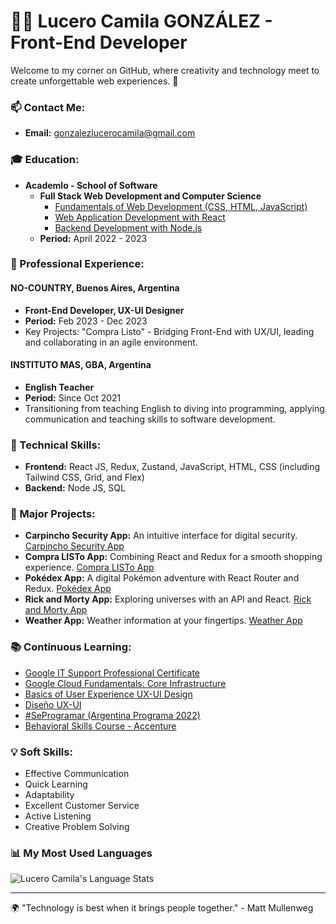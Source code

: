 # 👩‍💻 Lucero Camila GONZÁLEZ - Front-End Developer

Welcome to my corner on GitHub, where creativity and technology meet to create unforgettable web experiences. 🚀

### 📫 Contact Me:
- **Email:** gonzalezlucerocamila@gmail.com

### 🎓 Education:
- **Academlo - School of Software**
  - **Full Stack Web Development and Computer Science**
    - [Fundamentals of Web Development (CSS, HTML, JavaScript)](https://certificates.academlo.com/en/verify/59501105835642?ref=email)
    - [Web Application Development with React](https://certificates.academlo.com/en/verify/43372350370022)
    - [Backend Development with Node.js](https://certificates.academlo.com/en/verify/37902721517064)
  - **Period:** April 2022 - 2023

### 💼 Professional Experience:
#### NO-COUNTRY, Buenos Aires, Argentina
- **Front-End Developer, UX-UI Designer**
- **Period:** Feb 2023 - Dec 2023
- Key Projects: "Compra Listo" - Bridging Front-End with UX/UI, leading and collaborating in an agile environment.

#### INSTITUTO MAS, GBA, Argentina
- **English Teacher**
- **Period:** Since Oct 2021
- Transitioning from teaching English to diving into programming, applying communication and teaching skills to software development.

### 🌟 Technical Skills:
- **Frontend:** React JS, Redux, Zustand, JavaScript, HTML, CSS (including Tailwind CSS, Grid, and Flex)
- **Backend:** Node JS, SQL

### 🚀 Major Projects:
- **Carpincho Security App:** An intuitive interface for digital security. [Carpincho Security App](https://carpinchosecurity.vercel.app/)
- **Compra LISTo App:** Combining React and Redux for a smooth shopping experience. [Compra LISTo App](https://compralisto0.vercel.app/)
- **Pokédex App:** A digital Pokémon adventure with React Router and Redux. [Pokédex App](https://pokedex-by-luce.netlify.app/)
- **Rick and Morty App:** Exploring universes with an API and React. [Rick and Morty App](https://rick-and-morty-by-luce.netlify.app/)
- **Weather App:** Weather information at your fingertips. [Weather App](https://weather-app-by-luce.netlify.app/)

### 📚 Continuous Learning:
- [Google IT Support Professional Certificate](https://www.coursera.org/account/accomplishments/professional-cert/RV55UEGDQRM2?utm_source=link&utm_medium=certificate&utm_content=cert_image&utm_campaign=sharing_cta&utm_product=prof)
- [Google Cloud Fundamentals: Core Infrastructure](https://www.coursera.org/account/accomplishments/verify/JKLVFJK5T6TD?utm_source%3Dandroid%26utm_medium%3Dcertificate%26utm_content%3Dcert_image%26utm_campaign%3Dsharing_cta%26utm_product%3Dcourse)
- [Basics of User Experience UX-UI Design](https://www.coursera.org/account/accomplishments/certificate/SYUHJ36EJP4X)
- [Diseño UX-UI](https://drive.google.com/file/d/1dHdQd_J4rsLRzh8XIRkc4qwxLR6LG9Rx/view)
- [#SeProgramar (Argentina Programa 2022)](https://seprogramar.inti.gob.ar/inti/certificates/verify/RPNrz1V6caF8pVzG)
- [Behavioral Skills Course - Accenture](https://drive.google.com/file/d/1T2GpZvrbCl7rUwt4qTMqjejjx3nusTuT/view)

### 💡 Soft Skills:
- Effective Communication
- Quick Learning
- Adaptability
- Excellent Customer Service
- Active Listening
- Creative Problem Solving

### 📊 My Most Used Languages
![Lucero Camila's Language Stats](https://github-readme-stats.vercel.app/api/top-langs/?username=lucerocamila&layout=compact)

---

🌍 "Technology is best when it brings people together." - Matt Mullenweg

